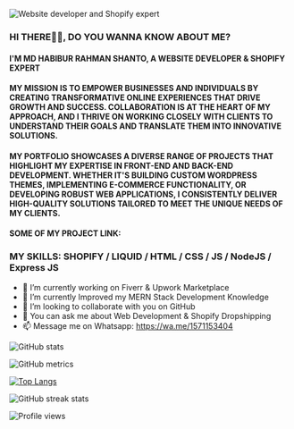 ![Website developer and Shopify expert](https://media.licdn.com/dms/image/D5616AQHFskSWtF-G6g/profile-displaybackgroundimage-shrink_350_1400/0/1684168770157?e=1689811200&v=beta&t=IcHG9OoauJDkm81RB9l2RjFFVs0MIhKCH5iDqg5_o1k)
### HI THERE🙋‍♂️, DO YOU WANNA KNOW ABOUT ME?
#### I'M MD HABIBUR RAHMAN SHANTO, A WEBSITE DEVELOPER & SHOPIFY EXPERT

#### MY MISSION IS TO EMPOWER BUSINESSES AND INDIVIDUALS BY CREATING TRANSFORMATIVE ONLINE EXPERIENCES THAT DRIVE GROWTH AND SUCCESS. COLLABORATION IS AT THE HEART OF MY APPROACH, AND I THRIVE ON WORKING CLOSELY WITH CLIENTS TO UNDERSTAND THEIR GOALS AND TRANSLATE THEM INTO INNOVATIVE SOLUTIONS.
#### MY PORTFOLIO SHOWCASES A DIVERSE RANGE OF PROJECTS THAT HIGHLIGHT MY EXPERTISE IN FRONT-END AND BACK-END DEVELOPMENT. WHETHER IT'S BUILDING CUSTOM WORDPRESS THEMES, IMPLEMENTING E-COMMERCE FUNCTIONALITY, OR DEVELOPING ROBUST WEB APPLICATIONS, I CONSISTENTLY DELIVER HIGH-QUALITY SOLUTIONS TAILORED TO MEET THE UNIQUE NEEDS OF MY CLIENTS.
#### SOME OF MY PROJECT LINK:


### MY SKILLS: SHOPIFY / LIQUID / HTML / CSS / JS / NodeJS / Express JS

- 🔭 I’m currently working on Fiverr & Upwork Marketplace 
- 🌱 I’m currently Improved my MERN Stack Development Knowledge
- 👯 I’m looking to collaborate with you on GitHub 
- 💬 You can ask me about Web Development & Shopify Dropshipping 
- 📫 Message me on Whatsapp: https://wa.me/1571153404 


 

![GitHub stats](https://github-readme-stats.vercel.app/api?username=mhrshanto&show_icons=true&count_private=true)  

![GitHub metrics](https://metrics.lecoq.io/mhrshanto)

[![Top Langs](https://github-readme-stats.vercel.app/api/top-langs/?username=mhrshanto)](https://github.com/anuraghazra/github-readme-stats)

![GitHub streak stats](https://streak-stats.demolab.com/?user=mhrshanto)  

![Profile views](https://gpvc.arturio.dev/mhrshanto)  
